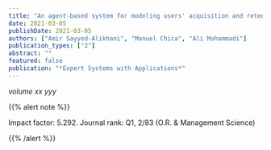 ```yaml
---
title: "An agent-based system for modeling users' acquisition and retention in startup apps"
date: 2021-03-05
publishDate: 2021-03-05
authors: ["Amir Sayyed-Alikhani", "Manuel Chica", "Ali Mohammadi"]
publication_types: ["2"]
abstract: ""
featured: false
publication: "*Expert Systems with Applications*"
---
```



_volume xx yyy_


{{% alert note %}}

Impact factor: 5.292. Journal rank: Q1, 2/83 (O.R. & Management Science)

{{% /alert %}}


